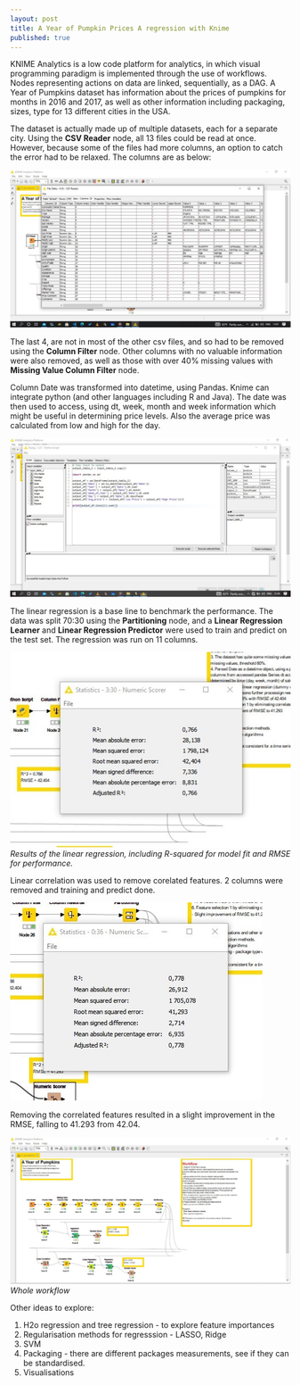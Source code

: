 ```yaml
---
layout: post
title: A Year of Pumpkin Prices A regression with Knime
published: true
---
```

KNIME Analytics is a low code platform for analytics, in which visual programming paradigm is implemented through the use of workflows. Nodes representing actions on data are linked, sequentially, as a DAG. A Year of Pumpkins dataset has information about the prices of pumpkins for months in 2016 and 2017, as well as other information including packaging, sizes, type for 13 different cities in the USA. 

The dataset is actually made up of multiple datasets, each for a separate city. Using the **CSV Reader** node, all 13 files could be read at once. However, because some of the files had more columns, an option to catch the error had to be relaxed.
The columns are as below:

![below](https://github.com/leonardmutambanengwe/leonardblog/blob/master/_posts/images/columns.jpg) 

The last 4, are not in most of the other csv files, and so had to be removed using the **Column Filter** node. Other columns with no valuable information were also removed, as well as those with over 40% missing values with **Missing Value Column Filter** node. 

Column Date was transformed into datetime, using Pandas. Knime can integrate python (and other languages including R and Java). The date was then used to access, using dt, week, month and week information which might be useful in determining price levels. Also the average price was calculated from low and high for the day. 

![script](https://github.com/leonardmutambanengwe/leonardblog/blob/master/_posts/images/py_script.jpg)

The linear regression is a base line to benchmark the performance. The data was split 70:30 using the **Partitioning** node, and a **Linear Regression Learner** and **Linear Regression Predictor** were used to train and predict on the test set.
The regression was run on 11 columns. 

![reg1](https://github.com/leonardmutambanengwe/leonardblog/blob/master/_posts/images/results1.jpg)
*Results of the linear regression, including R-squared for model fit and RMSE for performance.* 

Linear correlation was used to remove corelated features. 2 columns were removed and training and predict done.

![res2](https://github.com/leonardmutambanengwe/leonardblog/blob/master/_posts/images/results2.jpg)

Removing the correlated features resulted in a slight improvement in the RMSE, falling to 41.293 from 42.04. 

![whole](https://github.com/leonardmutambanengwe/leonardblog/blob/master/_posts/images/pumpkins_shot.jpg)
*Whole workflow*

Other ideas to explore:
1. H2o regression and tree regression - to explore feature importances 
2. Regularisation methods for regresssion - LASSO, Ridge
3. SVM
4. Packaging - there are different packages measurements, see if they can be standardised.
5. Visualisations
